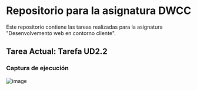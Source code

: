 # Repositorio para la asignatura DWCC

Este repositorio contiene las tareas realizadas para la asignatura "Desenvolvemento web en contorno cliente".


## Tarea Actual: Tarefa UD2.2

### Captura de ejecución

![image](https://github.com/PabloTabernero/dwcc/assets/146489846/c80d3cf1-d239-4504-a052-3337cc7f6e43)
